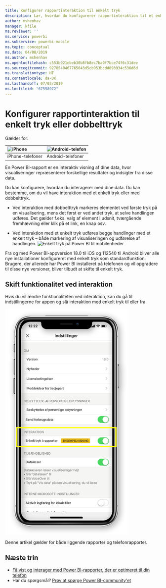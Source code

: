 ```yaml
---
title: Konfigurer rapportinteraktion til enkelt tryk
description: Lær, hvordan du konfigurerer rapportinteraktion til et enkelt tryk eller et dobbelttryk.
author: mshenhav
manager: kfile
ms.reviewer: ''
ms.service: powerbi
ms.subservice: powerbi-mobile
ms.topic: conceptual
ms.date: 04/08/2019
ms.author: mshenhav
ms.openlocfilehash: c553b921ebeb30b8fb8ec7ba9f7bce74f6c31dee
ms.sourcegitcommit: 9278540467765043d5cb953bcdd093934c536d6d
ms.translationtype: HT
ms.contentlocale: da-DK
ms.lasthandoff: 07/03/2019
ms.locfileid: "67558972"
---
```

# <a name="configure-report-interaction-to-single-tap-or-double-tap"></a>Konfigurer rapportinteraktion til enkelt tryk eller dobbelttryk
Gælder for:

| ![iPhone](././media/mobile-reports-in-the-mobile-apps/ios-logo-40-px.png) | ![Android-telefon](././media/mobile-reports-in-the-mobile-apps/android-logo-40-px.png) | 
|:--- |:--- |
| iPhone-telefoner |Android-telefoner |

En Power BI-rapport er en interaktiv visning af dine data, hvor visualiseringer repræsenterer forskellige resultater og indsigter fra disse data.

Du kan konfigurere, hvordan du interagerer med dine data. Du kan bestemme, om du vil have interaktion med et enkelt tryk eller med dobbelttryk.

* Ved interaktion med dobbelttryk markeres elementet ved første tryk på en visualisering, mens det først er ved andet tryk, at selve handlingen udføres. Det gælder f.eks. valg af element i udsnit, tværgående fremhævning eller klik på et link, en knap osv.

* Ved interaktion med et enkelt tryk udføres begge handlinger med et enkelt tryk – både markering af visualiseringen og udførelse af handlingen.
![Enkelt tryk på Power BI til mobilenheder](./media/mobile-app-single-tap/single-tap-2.gif)


Fra og med Power BI-appversion 18.0 til iOS og 112540 til Android bliver alle nye installationer konfigureret med enkelt tryk som standardfunktion.
Brugere, der allerede har Power BI installeret på telefonen og vil opgradere til disse nye versioner, bliver tilbudt at skifte til enkelt tryk.

## <a name="change-interaction-behavior"></a>Skift funktionalitet ved interaktion

Hvis du vil ændre funktionaliteten ved interaktion, kan du gå til indstillingerne for appen og slå interaktion med enkelt tryk til eller fra.

![Power BI til mobilenheder skifter funktionalitet ved interaktion i rapporter](./media/mobile-app-single-tap/configure-single-tap.png)

Denne artikel gælder for både liggende rapporter og telefonrapporter.

## <a name="next-steps"></a>Næste trin
* [Få vist og interager med Power BI-rapporter, der er optimeret til din telefon](mobile-apps-view-phone-report.md)
* Har du spørgsmål? [Prøv at spørge Power BI-community'et](http://community.powerbi.com/)

